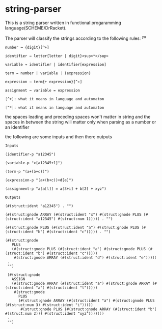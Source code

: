 # string-parser
This is a string parser written in functional progaramming language(SCHEME/DrRacket).

The parser will classify the strings according to the following rules: <sup>yo</sup>


~~~
number → {digit}[^+]

identifier → letter{letter | digit}<sup>*</sup>

variable → identifier | identifier[expression]

term → number | variable | (expression)

expression → term{+ expression}[^∗]

assignment → variable = expression

[^+]: what it means in language and automaton

[^*]: what it means in language and automaton

~~~

the spaces leading and preceding spaces won't matter in string
and the spaces in between the string will matter only when parsing as a number or an identifier

the following are some inputs and then there outputs

~~~
Inputs

(identifier-p "a12345")

(variable-p "x[a12345+1]")

(term-p "(a+(b+c))")

(expression-p "(a+(b+c))+d[e]")

(assignment-p "a[a[l]] = a[3+i] + b[2] + xyz")
~~~

~~~
Outputs

(#(struct:ident "a12345") . "")

(#(struct:gnode ARRAY (#(struct:ident "x") #(struct:gnode PLUS (#(struct:ident "a12345") #(struct:num 1))))) . "")

(#(struct:gnode PLUS (#(struct:ident "a") #(struct:gnode PLUS (#(struct:ident "b") #(struct:ident "c"))))) . "")

(#(struct:gnode
   PLUS
   (#(struct:gnode PLUS (#(struct:ident "a") #(struct:gnode PLUS (#(struct:ident "b") #(struct:ident "c")))))
    #(struct:gnode ARRAY (#(struct:ident "d") #(struct:ident "e")))))
 .
 "")
 
 (#(struct:gnode
   ASSIGN
   (#(struct:gnode ARRAY (#(struct:ident "a") #(struct:gnode ARRAY (#(struct:ident "a") #(struct:ident "l")))))
    #(struct:gnode
      PLUS
      (#(struct:gnode ARRAY (#(struct:ident "a") #(struct:gnode PLUS (#(struct:num 3) #(struct:ident "i")))))
       #(struct:gnode PLUS (#(struct:gnode ARRAY (#(struct:ident "b") #(struct:num 2))) #(struct:ident "xyz")))))))
 .
 "")
 ~~~
 
 








